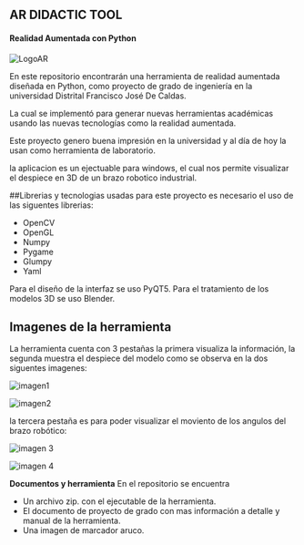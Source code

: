 ## AR DIDACTIC TOOL
####  Realidad Aumentada con Python

![LogoAR](https://github.com/Estebansua1946/AR-Didactic-Tool/assets/69435188/82719f30-74ef-4c7e-b27d-37e6ef59514d)

En este repositorio encontrarán una herramienta de realidad aumentada diseñada en Python, como proyecto de grado de ingeniería en la universidad Distrital Francisco José De Caldas.

La cual se implementó para generar nuevas herramientas académicas usando las nuevas tecnologías como la realidad aumentada.

Este proyecto genero buena impresión en la universidad y al día de hoy la usan como herramienta de laboratorio.

la aplicacion es un ejectuable para windows, el cual nos permite visualizar el despiece en 3D de un brazo robotico industrial.

##Librerias y tecnologias usadas
para este proyecto es necesario el uso de las siguentes librerias:

- OpenCV
- OpenGL
- Numpy
- Pygame
- Glumpy
- Yaml

Para el diseño de la interfaz se uso PyQT5.
Para el tratamiento de los modelos 3D se uso Blender.

## Imagenes de la herramienta

La herramienta cuenta con 3 pestañas la primera visualiza la información,
la segunda muestra el despiece del modelo como se observa en la dos siguentes imagenes:

![imagen1](https://github.com/Estebansua1946/AR-Didactic-Tool/assets/69435188/3ced15dc-cb1e-4bf0-8da7-cc6520246304)

![imagen2](https://github.com/Estebansua1946/AR-Didactic-Tool/assets/69435188/693b7585-957c-4aad-9302-d191c055867e)

la tercera pestaña es para poder visualizar el moviento de los angulos del brazo robótico:

![imagen 3](https://github.com/Estebansua1946/AR-Didactic-Tool/assets/69435188/a5811c67-682c-4501-a27e-9b74ce1e05bb)

![imagen 4](https://github.com/Estebansua1946/AR-Didactic-Tool/assets/69435188/941693cc-ea50-40c3-a636-e9533841607d)

**Documentos y herramienta**
En el repositorio se encuentra

-  Un archivo zip. con el ejecutable de la herramienta.
- El documento de proyecto de grado con mas información a detalle y manual de la herramienta.
- Una imagen de marcador aruco.




